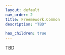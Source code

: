 ```yaml
---
layout: default
nav_order: 2
title: Freemework.Common
description: "TBD"

has_children: true
---
```



TBD